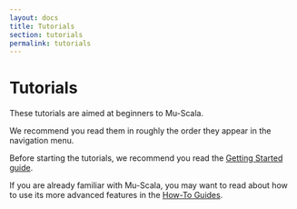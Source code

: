 ```yaml
---
layout: docs
title: Tutorials
section: tutorials
permalink: tutorials
---
```


# Tutorials

These tutorials are aimed at beginners to Mu-Scala.

We recommend you read them in roughly the order they appear in the navigation
menu.

Before starting the tutorials, we recommend you read the [Getting Started
guide](../getting-started).

If you are already familiar with Mu-Scala, you may want to read about how to use
its more advanced features in the [How-To Guides](../guides).

